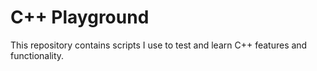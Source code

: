 # C++ Playground

This repository contains scripts I use to test and learn C++ features and functionality.

